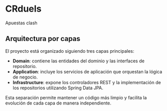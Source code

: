 # CRduels

Apuestas clash

## Arquitectura por capas

El proyecto está organizado siguiendo tres capas principales:

- **Domain**: contiene las entidades del dominio y las interfaces de repositorio.
- **Application**: incluye los servicios de aplicación que orquestan la lógica de negocio.
- **Infrastructure**: expone los controladores REST y la implementación de los repositorios utilizando Spring Data JPA.

Esta separación permite mantener un código más limpio y facilita la evolución de cada capa de manera independiente.
